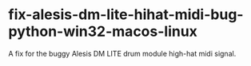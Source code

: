 # fix-alesis-dm-lite-hihat-midi-bug-python-win32-macos-linux
A fix for the buggy Alesis DM LITE drum module high-hat midi signal.
